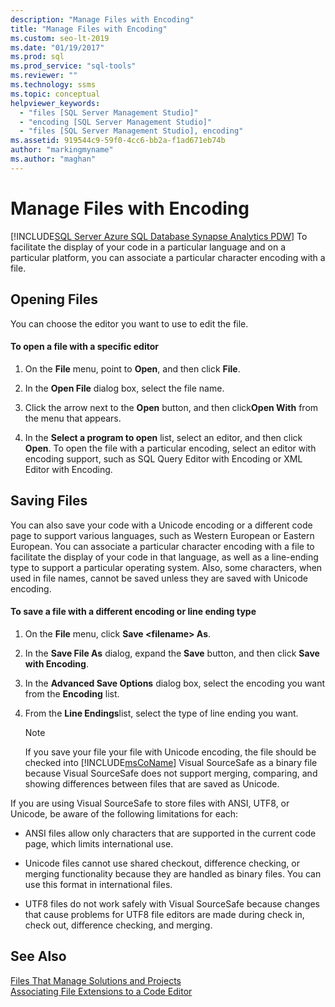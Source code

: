 ```yaml
---
description: "Manage Files with Encoding"
title: "Manage Files with Encoding"
ms.custom: seo-lt-2019
ms.date: "01/19/2017"
ms.prod: sql
ms.prod_service: "sql-tools"
ms.reviewer: ""
ms.technology: ssms
ms.topic: conceptual
helpviewer_keywords: 
  - "files [SQL Server Management Studio]"
  - "encoding [SQL Server Management Studio]"
  - "files [SQL Server Management Studio], encoding"
ms.assetid: 919544c9-59f0-4cc6-bb2a-f1ad671eb74b
author: "markingmyname"
ms.author: "maghan"
---
```

# Manage Files with Encoding
[!INCLUDE[SQL Server Azure SQL Database Synapse Analytics PDW](../../includes/applies-to-version/sql-asdb-asdbmi-asa-pdw.md)]
To facilitate the display of your code in a particular language and on a particular platform, you can associate a particular character encoding with a file.  
  
## Opening Files  
You can choose the editor you want to use to edit the file.  
  
#### To open a file with a specific editor  
  
1.  On the **File** menu, point to **Open**, and then click **File**.  
  
2.  In the **Open File** dialog box, select the file name.  
  
3.  Click the arrow next to the **Open** button, and then click**Open With** from the menu that appears.  
  
4.  In the **Select a program to open** list, select an editor, and then click **Open**. To open the file with a particular encoding, select an editor with encoding support, such as SQL Query Editor with Encoding or XML Editor with Encoding.  
  
## Saving Files  
You can also save your code with a Unicode encoding or a different code page to support various languages, such as Western European or Eastern European. You can associate a particular character encoding with a file to facilitate the display of your code in that language, as well as a line-ending type to support a particular operating system. Also, some characters, when used in file names, cannot be saved unless they are saved with Unicode encoding.  
  
#### To save a file with a different encoding or line ending type  
  
1.  On the **File** menu, click **Save \<filename\> As**.  
  
2.  In the **Save File As** dialog, expand the **Save** button, and then click **Save with Encoding**.  
  
3.  In the **Advanced Save Options** dialog box, select the encoding you want from the **Encoding** list.  
  
4.  From the **Line Endings**list, select the type of line ending you want.  
  
    > [!NOTE]  
    > If you save your file your file with Unicode encoding, the file should be checked into [!INCLUDE[msCoName](../../includes/msconame-md.md)] Visual SourceSafe as a binary file because Visual SourceSafe does not support merging, comparing, and showing differences between files that are saved as Unicode.  
  
If you are using Visual SourceSafe to store files with ANSI, UTF8, or Unicode, be aware of the following limitations for each:  
  
-   ANSI files allow only characters that are supported in the current code page, which limits international use.  
  
-   Unicode files cannot use shared checkout, difference checking, or merging functionality because they are handled as binary files. You can use this format in international files.  
  
-   UTF8 files do not work safely with Visual SourceSafe because changes that cause problems for UTF8 file editors are made during check in, check out, difference checking, and merging.  
  
## See Also  
[Files That Manage Solutions and Projects](../../ssms/solution/files-that-manage-solutions-and-projects.md)  
[Associating File Extensions to a Code Editor](../scripting/associate-file-extensions-to-a-code-editor.md)  

